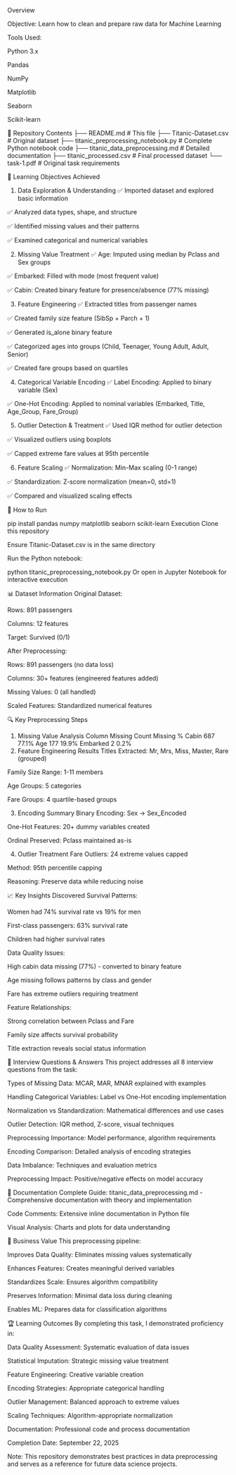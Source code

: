 Overview

Objective: Learn how to clean and prepare raw data for Machine Learning

Tools Used:

Python 3.x

Pandas

NumPy

Matplotlib

Seaborn

Scikit-learn

📁 Repository Contents
├── README.md                           # This file
├── Titanic-Dataset.csv                 # Original dataset
├── titanic_preprocessing_notebook.py   # Complete Python notebook code
├── titanic_data_preprocessing.md       # Detailed documentation
├── titanic_processed.csv              # Final processed dataset
└── task-1.pdf                         # Original task requirements


🎯 Learning Objectives Achieved
1. Data Exploration & Understanding
✅ Imported dataset and explored basic information

✅ Analyzed data types, shape, and structure

✅ Identified missing values and their patterns

✅ Examined categorical and numerical variables

2. Missing Value Treatment
✅ Age: Imputed using median by Pclass and Sex groups

✅ Embarked: Filled with mode (most frequent value)

✅ Cabin: Created binary feature for presence/absence (77% missing)

3. Feature Engineering
✅ Extracted titles from passenger names

✅ Created family size feature (SibSp + Parch + 1)

✅ Generated is_alone binary feature

✅ Categorized ages into groups (Child, Teenager, Young Adult, Adult, Senior)

✅ Created fare groups based on quartiles

4. Categorical Variable Encoding
✅ Label Encoding: Applied to binary variable (Sex)

✅ One-Hot Encoding: Applied to nominal variables (Embarked, Title, Age_Group, Fare_Group)

5. Outlier Detection & Treatment
✅ Used IQR method for outlier detection

✅ Visualized outliers using boxplots

✅ Capped extreme fare values at 95th percentile

6. Feature Scaling
✅ Normalization: Min-Max scaling (0-1 range)

✅ Standardization: Z-score normalization (mean=0, std=1)

✅ Compared and visualized scaling effects

🚀 How to Run

pip install pandas numpy matplotlib seaborn scikit-learn
Execution
Clone this repository

Ensure Titanic-Dataset.csv is in the same directory

Run the Python notebook:

python titanic_preprocessing_notebook.py
Or open in Jupyter Notebook for interactive execution

📊 Dataset Information
Original Dataset:

Rows: 891 passengers

Columns: 12 features

Target: Survived (0/1)

After Preprocessing:

Rows: 891 passengers (no data loss)

Columns: 30+ features (engineered features added)

Missing Values: 0 (all handled)

Scaled Features: Standardized numerical features

🔍 Key Preprocessing Steps
1. Missing Value Analysis
Column       Missing Count   Missing %
Cabin        687            77.1%
Age          177            19.9%
Embarked     2              0.2%
2. Feature Engineering Results
Titles Extracted: Mr, Mrs, Miss, Master, Rare (grouped)

Family Size Range: 1-11 members

Age Groups: 5 categories

Fare Groups: 4 quartile-based groups

3. Encoding Summary
Binary Encoding: Sex → Sex_Encoded

One-Hot Features: 20+ dummy variables created

Ordinal Preserved: Pclass maintained as-is

4. Outlier Treatment
Fare Outliers: 24 extreme values capped

Method: 95th percentile capping

Reasoning: Preserve data while reducing noise

📈 Key Insights Discovered
Survival Patterns:

Women had 74% survival rate vs 19% for men

First-class passengers: 63% survival rate

Children had higher survival rates

Data Quality Issues:

High cabin data missing (77%) - converted to binary feature

Age missing follows patterns by class and gender

Fare has extreme outliers requiring treatment

Feature Relationships:

Strong correlation between Pclass and Fare

Family size affects survival probability

Title extraction reveals social status information

🧠 Interview Questions & Answers
This project addresses all 8 interview questions from the task:

Types of Missing Data: MCAR, MAR, MNAR explained with examples

Handling Categorical Variables: Label vs One-Hot encoding implementation

Normalization vs Standardization: Mathematical differences and use cases

Outlier Detection: IQR method, Z-score, visual techniques

Preprocessing Importance: Model performance, algorithm requirements

Encoding Comparison: Detailed analysis of encoding strategies

Data Imbalance: Techniques and evaluation metrics

Preprocessing Impact: Positive/negative effects on model accuracy

📝 Documentation
Complete Guide: titanic_data_preprocessing.md - Comprehensive documentation with theory and implementation

Code Comments: Extensive inline documentation in Python file

Visual Analysis: Charts and plots for data understanding

🎯 Business Value
This preprocessing pipeline:

Improves Data Quality: Eliminates missing values systematically

Enhances Features: Creates meaningful derived variables

Standardizes Scale: Ensures algorithm compatibility

Preserves Information: Minimal data loss during cleaning

Enables ML: Prepares data for classification algorithms

🏆 Learning Outcomes
By completing this task, I demonstrated proficiency in:

Data Quality Assessment: Systematic evaluation of data issues

Statistical Imputation: Strategic missing value treatment

Feature Engineering: Creative variable creation

Encoding Strategies: Appropriate categorical handling

Outlier Management: Balanced approach to extreme values

Scaling Techniques: Algorithm-appropriate normalization

Documentation: Professional code and process documentation


Completion Date: September 22, 2025

Note: This repository demonstrates best practices in data preprocessing and serves as a reference for future data science projects.
